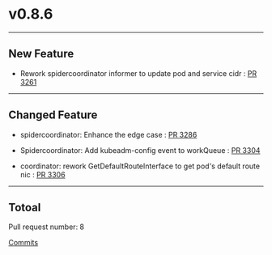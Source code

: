 
# v0.8.6

***

## New Feature

* Rework spidercoordinator informer to update pod and service cidr : [PR 3261](https://github.com/spidernet-io/spiderpool/pull/3261)



***

## Changed Feature

* spidercoordinator: Enhance the edge case : [PR 3286](https://github.com/spidernet-io/spiderpool/pull/3286)

* Spidercoordinator: Add kubeadm-config event to workQueue : [PR 3304](https://github.com/spidernet-io/spiderpool/pull/3304)

* coordinator: rework GetDefaultRouteInterface to get pod's default route nic : [PR 3306](https://github.com/spidernet-io/spiderpool/pull/3306)



***

## Totoal 

Pull request number: 8

[ Commits ](https://github.com/spidernet-io/spiderpool/compare/v0.8.5...v0.8.6)
